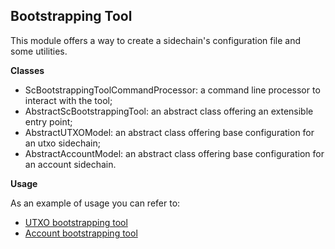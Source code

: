 **Bootstrapping Tool** 
---------

This module offers a way to create a sidechain's configuration file and some utilities.

**Classes**
 - ScBootstrappingToolCommandProcessor: a command line processor to interact with the tool;
 - AbstractScBootstrappingTool: an abstract class offering an extensible entry point;
 - AbstractUTXOModel: an abstract class offering base configuration for an utxo sidechain;
 - AbstractAccountModel: an abstract class offering base configuration for an account sidechain.

**Usage**

As an example of usage you can refer to:
 - [UTXO bootstrapping tool](examples/utxo/utxoapp_sctool)
 - [Account bootstrapping tool](examples/account/evmapp_sctool)